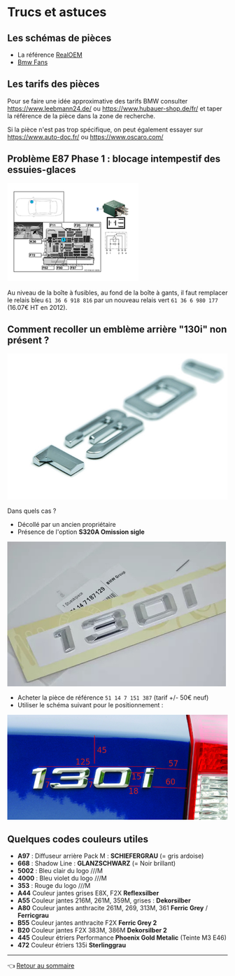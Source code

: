 # Trucs et astuces

## Les schémas de pièces

- La référence [RealOEM](https://www.realoem.com/bmw/partgrp.do?model=UF91&mospid=48927&hg=51)
- [Bmw Fans](http://bmwfans.info/parts-catalog/E87N/Europe/130i-N52N/L-N/jan2006/browse)

## Les tarifs des pièces

Pour se faire une idée approximative des tarifs BMW consulter <https://www.leebmann24.de/> ou <https://www.hubauer-shop.de/fr/> et taper la référence de la pièce dans la zone de recherche.

Si la pièce n'est pas trop spécifique, on peut également essayer sur <https://www.auto-doc.fr/> ou <https://www.oscaro.com/>

## Problème E87 Phase 1 : blocage intempestif des essuies-glaces

![relais](../images/relais_bmw.png)

Au niveau de la boîte à fusibles, au fond de la boîte à gants, il faut remplacer le relais bleu `61 36 6 918 816` par un nouveau relais vert `61 36 6 980 177` (16.07€ HT en 2012).

## Comment recoller un emblème arrière "130i" non présent ?

![badge 130i 1](../images/130i_badge_01.jpg)

Dans quels cas ?

- Décollé par un ancien propriétaire
- Présence de l'option **S320A Omission sigle**

![badge 130i 2](../images/130i_badge_02.jpg)

- Acheter la pièce de référence `51 14 7 151 387` (tarif +/- 50€ neuf)
- Utiliser le schéma suivant pour le positionnement :

![position](../images/130i_rear_emblen_position.png)

## Quelques codes couleurs utiles

- **A97** : Diffuseur arrière Pack M : **SCHIEFERGRAU** (= gris ardoise)
- **668** : Shadow Line : **GLANZSCHWARZ** (= Noir brillant)
- **5002** : Bleu clair du logo ///M
- **4000** : Bleu violet du logo ///M
- **353** : Rouge du logo ///M
- **A44** Couleur jantes grises E8X, F2X **Reflexsilber**
- **A55** Couleur jantes 216M, 261M, 359M, grises : **Dekorsilber**
- **A80** Couleur jantes anthracite 261M, 269, 313M, 361 **Ferric Grey** / **Ferricgrau**
- **B55** Couleur jantes anthracite F2X **Ferric Grey 2**
- **B20** Couleur jantes F2X 383M, 386M **Dekorsilber 2**
- **445** Couleur étriers Performance **Phoenix Gold Metalic** (Teinte M3 E46)
- **472** Couleur étriers 135i **Sterlinggrau**

---
:point_left: [Retour au sommaire](../README.md#sommaire)
